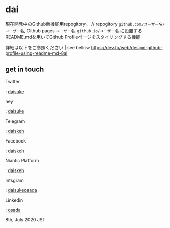 # dai

現在開発中のGithub新機能用repogitory。
// repogitory `github.com/ユーザー名/ユーザー名`, Github pages `ユーザー名.github.io/ユーザー名` に設置するREADME.mdを用いてGithub Profileページをスタイリングする機能

詳細は以下をご参照ください | see bellow
https://dev.to/web/design-github-profile-using-readme-md-8al

## get in touch

Twitter

:   [daisuke](http://twitter.com/daisuke)

hey

:   [daisuke](https://app.hey.com)

Telegram

:   [daiskeh](https://t.me/daiskeh)

Facebook

:   [daiskeh](https://facebook.com/daiskeh)

Niantic Platform

:   [daiskeh]()

Intsgram

:   [daisukeosada](https://instagram.com/daisukeosada)

Linkedin

:   [osada](http://linkedin.com/in/osada)

8th, July 2020 JST

